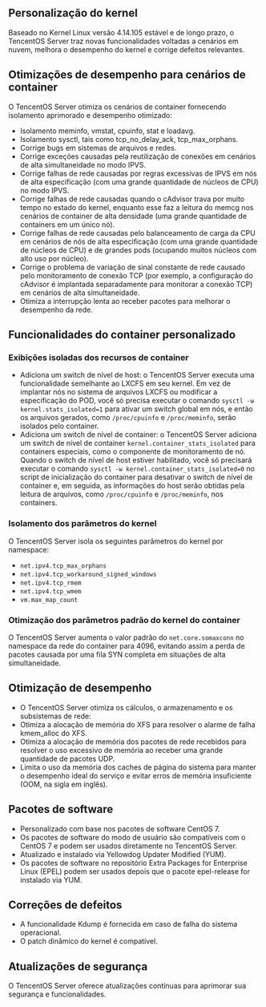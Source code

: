 ## Personalização do kernel
Baseado no Kernel Linux versão 4.14.105 estável e de longo prazo, o TencentOS Server traz novas funcionalidades voltadas a cenários em nuvem, melhora o desempenho do kernel e corrige defeitos relevantes.

## Otimizações de desempenho para cenários de container
O TencentOS Server otimiza os cenários de container fornecendo isolamento aprimorado e desempenho otimizado:
- Isolamento meminfo, vmstat, cpuinfo, stat e loadavg.
- Isolamento sysctl, tais como tcp_no_delay_ack, tcp_max_orphans.
- Corrige bugs em sistemas de arquivos e redes.
- Corrige exceções causadas pela reutilização de conexões em cenários de alta simultaneidade no modo IPVS.
- Corrige falhas de rede causadas por regras excessivas de IPVS em nós de alta especificação (com uma grande quantidade de núcleos de CPU) no modo IPVS.
- Corrige falhas de rede causadas quando o cAdvisor trava por muito tempo no estado do kernel, enquanto esse faz a leitura do memcg nos cenários de container de alta densidade (uma grande quantidade de containers em um único nó).
- Corrige falhas de rede causadas pelo balanceamento de carga da CPU em cenários de nós de alta especificação (com uma grande quantidade de núcleos de CPU) e de grandes pods (ocupando muitos núcleos com alto uso por núcleo).
- Corrige o problema de variação de sinal constante de rede causado pelo monitoramento de conexão TCP (por exemplo, a configuração do cAdvisor é implantada separadamente para monitorar a conexão TCP) em cenários de alta simultaneidade.
- Otimiza a interrupção lenta ao receber pacotes para melhorar o desempenho da rede.

## Funcionalidades do container personalizado
### Exibições isoladas dos recursos de container
- Adiciona um switch de nível de host: o TencentOS Server executa uma funcionalidade semelhante ao LXCFS em seu kernel. Em vez de implantar nós no sistema de arquivos LXCFS ou modificar a especificação do POD, você só precisa executar o comando `sysctl -w kernel.stats_isolated=1` para ativar um switch global em nós, e então os arquivos gerados, como `/proc/cpuinfo` e `/proc/meminfo`, serão isolados pelo container.
- Adiciona um switch de nível de container: o TencentOS Server adiciona um switch de nível de container `kernel.container_stats_isolated` para containers especiais, como o componente de monitoramento de nó. Quando o switch de nível de host estiver habilitado, você só precisará executar o comando `sysctl -w kernel.container_stats_isolated=0` no script de inicialização do container para desativar o switch de nível de container e, em seguida, as informações do host serão obtidas pela leitura de arquivos, como `/proc/cpuinfo` e `/proc/meminfo`, nos containers.

### Isolamento dos parâmetros do kernel
O TencentOS Server isola os seguintes parâmetros do kernel por namespace:
- `net.ipv4.tcp_max_orphans`
- `net.ipv4.tcp_workaround_signed_windows`
- `net.ipv4.tcp_rmem`
- `net.ipv4.tcp_wmem`
- `vm.max_map_count`

### Otimização dos parâmetros padrão do kernel do container
O TencentOS Server aumenta o valor padrão do `net.core.somaxconn` no namespace da rede do container para 4096, evitando assim a perda de pacotes causada por uma fila SYN completa em situações de alta simultaneidade.

## Otimização de desempenho
- O TencentOS Server otimiza os cálculos, o armazenamento e os subsistemas de rede:
- Otimiza a alocação de memória do XFS para resolver o alarme de falha kmem_alloc do XFS.
- Otimiza a alocação de memória dos pacotes de rede recebidos para resolver o uso excessivo de memória ao receber uma grande quantidade de pacotes UDP.
- Limita o uso da memória dos caches de página do sistema para manter o desempenho ideal do serviço e evitar erros de memória insuficiente (OOM, na sigla em inglês).

## Pacotes de software
- Personalizado com base nos pacotes de software CentOS 7.
- Os pacotes de software do modo de usuário são compatíveis com o CentOS 7 e podem ser usados diretamente no TencentOS Server.
- Atualizado e instalado via Yellowdog Updater Modified (YUM).
- Os pacotes de software no repositório Extra Packages for Enterprise Linux (EPEL) podem ser usados depois que o pacote epel-release for instalado via YUM.

## Correções de defeitos
- A funcionalidade Kdump é fornecida em caso de falha do sistema operacional.
- O patch dinâmico do kernel é compatível.

## Atualizações de segurança
O TencentOS Server oferece atualizações contínuas para aprimorar sua segurança e funcionalidades.

